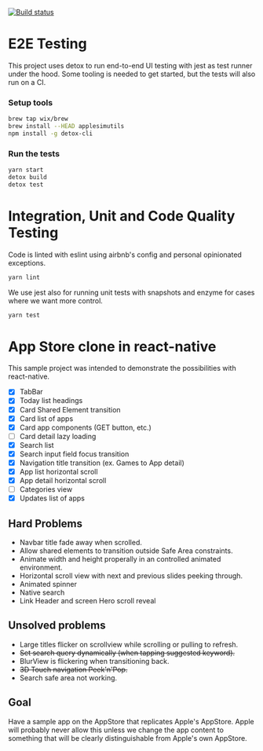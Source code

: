 [![Build status](https://build.appcenter.ms/v0.1/apps/0f5ad96f-a6ae-4b7b-989d-d3371e126f52/branches/master/badge)](https://appcenter.ms)

# E2E Testing

This project uses detox to run end-to-end UI testing with jest as test runner under the hood. Some tooling is needed to get started, but the tests will also run on a CI.

### Setup tools

```bash
brew tap wix/brew
brew install --HEAD applesimutils
npm install -g detox-cli
```

### Run the tests

```bash
yarn start
detox build
detox test
```

# Integration, Unit and Code Quality Testing

Code is linted with eslint using airbnb's config and personal opinionated exceptions.

```bash
yarn lint
```

We use jest also for running unit tests with snapshots and enzyme for cases where we want more control.

```bash
yarn test
```

# App Store clone in react-native

This sample project was intended to demonstrate the possibilities with react-native.

 - [x] TabBar
 - [x] Today list headings
 - [x] Card Shared Element transition
 - [x] Card list of apps
 - [x] Card app components (GET button, etc.)
 - [ ] Card detail lazy loading
 - [x] Search list
 - [x] Search input field focus transition
 - [x] Navigation title transition (ex. Games to App detail)
 - [x] App list horizontal scroll
 - [x] App detail horizontal scroll
 - [ ] Categories view
 - [x] Updates list of apps

## Hard Problems

 - Navbar title fade away when scrolled.
 - Allow shared elements to transition outside Safe Area constraints.
 - Animate width and height properally in an controlled animated environment.
 - Horizontal scroll view with next and previous slides peeking through.
 - Animated spinner
 - Native search
 - Link Header and screen Hero scroll reveal

## Unsolved problems

 - Large titles flicker on scrollview while scrolling or pulling to refresh.
 - ~~Set search query dynamically (when tapping suggested keyword).~~
 - BlurView is flickering when transitioning back.
 - ~~3D Touch navigation Peek'n'Pop.~~
 - Search safe area not working.

## Goal

Have a sample app on the AppStore that replicates Apple's AppStore. Apple will probably never allow this unless we change the app content to something that will be clearly distinguishable from Apple's own AppStore.
